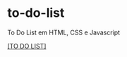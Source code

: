 # to-do-list
 To Do List em HTML, CSS e Javascript

<a href='https://deveverllon.github.io/to-do-list/'>[TO DO LIST]</a>
